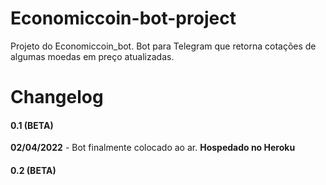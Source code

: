 # Economiccoin-bot-project
Projeto do Economiccoin_bot. Bot para Telegram que retorna cotações de algumas moedas em preço atualizadas.

# Changelog #
#### 0.1 (BETA) ####
**02/04/2022** - Bot finalmente colocado ao ar.
**Hospedado no Heroku**

#### 0.2 (BETA) ####